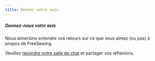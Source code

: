 ```yaml
---
title: Donnez votre avis
---
```


<Note>

##### Donnez-nous votre avis

Nous aimerions entendre vos retours sur ce que vous aimez (ou pas) à propos de FreeSewing.

Veuillez [rejoindre notre salle de chat](https://discord.freesewing.org/) et partager vos réflexions.

</Note>
